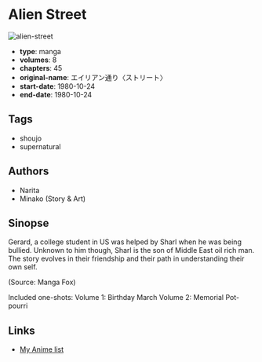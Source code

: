 # Alien Street

![alien-street](https://cdn.myanimelist.net/images/manga/2/187035.jpg)

-   **type**: manga
-   **volumes**: 8
-   **chapters**: 45
-   **original-name**: エイリアン通り〈ストリート〉
-   **start-date**: 1980-10-24
-   **end-date**: 1980-10-24

## Tags

-   shoujo
-   supernatural

## Authors

-   Narita
-   Minako (Story & Art)

## Sinopse

Gerard, a college student in US was helped by Sharl when he was being bullied. Unknown to him though, Sharl is the son of Middle East oil rich man. The story evolves in their friendship and their path in understanding their own self.

(Source: Manga Fox)

Included one-shots:
Volume 1: Birthday March
Volume 2: Memorial Pot-pourri

## Links

-   [My Anime list](https://myanimelist.net/manga/9151/Alien_Street)
